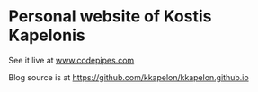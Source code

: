 # Personal website of Kostis Kapelonis

See it live at  www.codepipes.com

Blog source is at https://github.com/kkapelon/kkapelon.github.io
